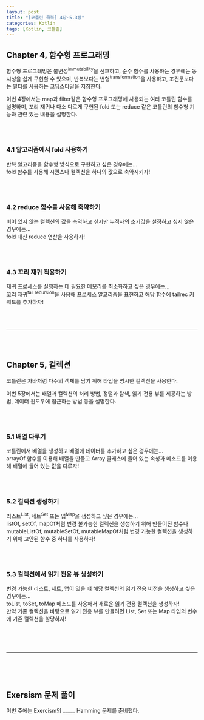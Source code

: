 ```yaml
---
layout: post
title: "[코틀린 쿡북] 4장~5.3장"
categories: Kotlin
tags: [Kotlin, 코틀린]
---
```


## Chapter 4, 함수형 프로그래밍
함수형 프로그래밍은 불변성<sup>immutability</sup>을 선호하고, 순수 함수를 사용하는 경우에는 동시성을 쉽게 구현할 수 있으며, 반복보다는 변형<sup>transformation</sup>을 사용하고, 
조건문보다는 필터를 사용하는 코딩스타일을 지칭한다.

이번 4장에서는 map과 filter같은 함수형 프로그래밍에 사용되는 여러 코틀린 함수를 설명하며, 꼬리 재귀나 다소 다르게 구현된 fold 또는 reduce 같은 코틀린의 함수형 기능과 관련 있는 내용을 설명한다.

<br/><br/>
### 4.1 알고리즘에서 fold 사용하기
반복 알고리즘을 함수형 방식으로 구현하고 싶은 경우에는...  
fold 함수를 사용해 시퀀스나 컬렉션을 하나의 값으로 축약시키자!

<br/><br/>

### 4.2 reduce 함수를 사용해 축약하기
비어 있지 않는 컬렉션의 값을 축약하고 싶지만 누적자의 초기값을 설정하고 싶지 않은 경우에는...  
fold 대신 reduce 연산을 사용하자!

<br/><br/>

### 4.3 꼬리 재귀 적용하기
재귀 프로세스를 실행하는 데 필요한 메모리를 최소화하고 싶은 경우에는...  
꼬리 재귀<sup>tail recursion</sup>을 사용해 프로세스 알고리즘을 표현하고 해당 함수에 tailrec 키워드를 추가하자!

<br/><br/>
<hr/>
<br/><br/>

## Chapter 5, 컬렉션
코틀린은 자바처럼 다수의 객체를 담기 위해 타입을 명시한 컬렉션을 사용한다.

이번 5장에서는 배열과 컬렉션의 처리 방법, 정렬과 탐색, 읽기 전용 뷰를 제공하는 방법, 데이터 윈도우에 접근하는 방법 등을 설명한다.

<br/><br/>
### 5.1 배열 다루기
코틀린에서 배열을 생성하고 배열에 데이터를 추가하고 싶은 경우에는...  
arrayOf 함수를 이용해 배열을 만들고 Array 클래스에 들어 있는 속성과 메소드를 이용해 배열에 들어 있는 값을 다루자!

<br/><br/>

### 5.2 컬렉션 생성하기
리스트<sup>List</sup>, 세트<sup>Set</sup> 또는 맵<sup>Map</sup>을 생성하고 싶은 경우에는...  
listOf, setOf, mapOf처럼 변경 불가능한 컬렉션을 생성하기 위해 만들어진 함수나 mutableListOf, mutableSetOf, mutableMapOf처럼 변경 가능한 컬렉션을 생성하기 위해 고안된 함수 중 하나를 사용하자!

<br/><br/>

### 5.3 컬렉션에서 읽기 전용 뷰 생성하기
변경 가능한 리스트, 세트, 맵이 있을 떄 해당 컬렉션의 읽기 전용 버전을 생성하고 싶은 경우에는...  
toList, toSet, toMap 메소드를 사용해서 새로운 읽기 전용 컬렉션을 생성하자!  
만약 기존 컬렉션을 바탕으로 읽기 전용 뷰를 만들려면 List, Set 또는 Map 타입의 변수에 기존 컬렉션을 할당하자!

<br/><br/><br/>
<hr/>
<br/><br/><br/>

## Exersism 문제 풀이
이번 주에는 Exercism의 &#95;&#95;&#95;&#95;&#95; Hamming 문제를 준비했다.
